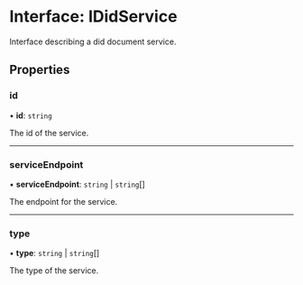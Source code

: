 # Interface: IDidService

Interface describing a did document service.

## Properties

### id

• **id**: `string`

The id of the service.

___

### serviceEndpoint

• **serviceEndpoint**: `string` \| `string`[]

The endpoint for the service.

___

### type

• **type**: `string` \| `string`[]

The type of the service.
